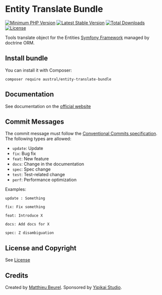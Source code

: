 # Entity Translate Bundle

[![Minimum PHP Version](https://img.shields.io/badge/php-%3E%3D%207.4-8892BF.svg)](https://php.net/)
[![Latest Stable Version](https://img.shields.io/packagist/v/austral/entity-translate-bundle.svg)](https://packagist.org/packages/austral/entity-translate-bundle)
[![Total Downloads](https://poser.pugx.org/austral/entity-translate-bundle/downloads.svg)](https://packagist.org/packages/austral/entity-translate-bundle)
[![License](https://poser.pugx.org/austral/entity-translate-bundle/license.svg)](https://packagist.org/packages/austral/entity-translate-bundle)

Tools translate object for the Entities [Symfony Framework](https://symfony.com) managed by doctrine ORM.

## Install bundle

You can install it with Composer:

```
composer require austral/entity-translate-bundle
```

## Documentation
See documentation on the [official website](https://austral.dev/en/bundles/entity-translate-bundle)

## Commit Messages

The commit message must follow the [Conventional Commits specification](https://www.conventionalcommits.org/).
The following types are allowed:

* `update`: Update
* `fix`: Bug fix
* `feat`: New feature
* `docs`: Change in the documentation
* `spec`: Spec change
* `test`: Test-related change
* `perf`: Performance optimization

Examples:

    update : Something

    fix: Fix something

    feat: Introduce X

    docs: Add docs for X

    spec: Z disambiguation

## License and Copyright
See [License](https://austral.dev/en/license)

## Credits
Created by [Matthieu Beurel](https://www.mbeurel.com). Sponsored by [Yipikai Studio](https://yipikai.studio).